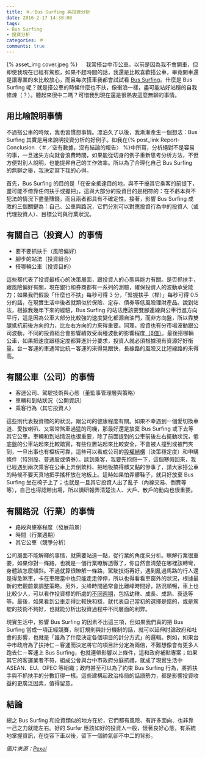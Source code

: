 ```yaml
---
title: ＃／Bus Surfing 與投資分析
date: 2016-2-17 14:30:00
tags: 
- Bus Surfing
- 投資分析
categories: ＃
comments: true
---
```

{% asset_img cover.jpeg %}
　
我常搭台中市公車。以前是因為我不會開車，但即使我現在已經有駕照，如果不趕時間的話，我還是比較喜歡搭公車，畢竟開車還是讓專業的來比較放心，而且每次搭車我都會試試看 [Bus Surfing](//www.urbandictionary.com/define.php?term=Bus+Surfing)。什麼是 Bus Surfing 呢？就是搭公車的時候什麼也不扶，像衝浪一樣，盡可能站好站穩的自我修煉（？）。聽起來很中二嗎？可惜我到現在還是很熱衷這麼無聊的事情。<!--more-->

## 用比喻說明事情
不過搭公車的時候，我也習慣想事情。漂泊久了以後，我漸漸產生一個想法：Bus Surfing 其實是用來說明投資分析的好例子。如我在{% post_link Report-Conclusion 〈＃／空有數據，沒有結論的報告〉 %}中所寫，分析絕對不是容易的事，一旦迷失方向就會浪費時間，如果能從切身的例子重新思考分析方法，不但方便對別人說明，也能提昇自己的工作效率。所以為了合理化自己 Bus Surfing 的無聊之舉，我決定寫下我的心得。

首先，Bus Surfing 的目的是「在安全抵達目的地，與不干擾其它乘客的前提下，盡可能不倚靠任何扶手或握把」，這與大部分的投資目的是相符的：在不虧本與不犯法的情況下盡量賺錢，而且兩者都具有不確定性。接著，影響 Bus Surfing 成敗的三個關鍵為：自己、公車與路況，它們分別可以對應投資行為中的投資人（或代理投資人）、目標公司與行業狀況。

## 有關自己（投資人）的事情
* 要不要抓扶手（風險偏好）
* 腳步的站法（投資組合）
* 搭哪輛公車（投資目的）

這些都代表了投資最核心的決策層面，跟投資人的心態與能力有關。是否抓扶手，跟風險偏好有關，現在銀行和券商都有一系列的測驗，確保投資人的波動承受能力；如果我們假設「什麼也不扶」每秒可得 3 分，「緊握扶手（桿）」每秒可得 0.5 分的話，在現實生活中後者就類似於保險、定存、債券等低風險理財產品。說到站法，根據我幾年下來的經驗，Bus Surfing 的站法應該要雙腳連線與公車行進方向平行，這是因為公車大部分比較強的速度變化都源自油門，而非方向盤，所以靠雙腿抵抗前後方向的力，比左右方向的力來得重要。同理，投資也有分市場波動跟公司波動，不同的投資組合會影響績效受兩種波動的影響程度[（β值）](http://wiki.mbalib.com/zh-tw/%E8%B4%9D%E5%A1%94%E7%B3%BB%E6%95%B0)。最後搭哪輛公車，如果把速度跟穩定度都算進計分要求，投資人就必須根據現有資源好好衡量。台－客運的車通常比統－客運的來得晃跟快，長線路的風險又比短線路的來得高。

## 有關公車（公司）的事情
* 客運公司、駕駛技術與心態（董監事管理層與策略）
* 車輛和到站狀況（公開資訊）
* 乘客行為（其它投資人）

這些則代表投資標的的狀況，跟公司的健康程度有關。如果不幸遇到一個愛切換車道、愛按喇叭、又常常煞車過猛的司機，那最好還是放棄 Bus Surfing 或下去等其它公車。車輛和到站情況也很重要，除了前面提到的公車前後左右擺動狀況，低底盤的公車站起來比較踏實，有些位置站起來比較安全，不會被人撞到或被門夾到，一旦出事也有檔板可靠，這些可以看成公司的[股權結構](http://wiki.mbalib.com/zh-tw/%E8%82%A1%E6%9D%83%E7%BB%93%E6%9E%84)（決策穩定度）和申購條件（特別股、普通股或債券）。談到乘客，我要先抱怨一下，這個寒假回來，我已經遇到兩次乘客在公車上弄倒飲料、把地板搞得髒又黏的慘事了，請大家搭公車的時候不要天真地把手搖杯放在地板上。這時如果怕弄髒鞋子，就只好放棄 Bus Surfing 坐在椅子上了；也就是一旦其它投資人出了亂子（內線交易、倒賣等等），自己也得認賠出場，所以讀研報弄清楚法人、大戶、散戶的動向也很重要。

## 有關路況（行業）的事情
* 路段與壅塞程度（發展前景）
* 時間（行業週期）
* 其它公車（競爭分析）

公司層面不能解釋的事情，就需要站遠一點，從行業的角度來分析。瞭解行業很重要，如果你對一條路，也就是一個行業瞭解透徹了，你自然會清楚在哪裡該轉彎，身體該怎麼傾斜。不過就算很瞭解一條路，駕駛技術再好，遇到亂過馬路的行人還是得急煞車，卡在車陣當中也只能走走停停，所以也得看看車窗外的狀況，根據最新的宏觀前景調整策略。另外，尖峰時間通常會比離峰時間好，路況順暢，車上也比較少人，可以看作投資標的所處的[不同週期](//wiki.mbalib.com/zh-tw/产品生命周期理论)，包括幼稚、成長、成熟、衰退等等。最後，如果看到公車走得比較快和穩，就代表自己當初的選擇是錯的，或是駕駛的技術不夠好，也就能分析出投資過程中不同層面的利弊。

現實生活中，影響 Bus Surfing 的因素不出這三項，但如果我們真的把 Bus Surfing 當成一項正經競賽，制訂規則與計分機制的話，就可以延伸討論政府和社會的影響，也就是「誰為了什麼決定各個項目的計分方式」的邏輯。例如，如果台中市政府為了扶持仁－客運而決定將它的項目計分定為兩倍，不難想像會有更多人跑去仁－客運上 Bus Surfing，也就連帶影響以上條件，這和政府補貼專案；如果其它的客運業者不符，組成公會與台中市政府分庭抗禮，就成了現實生活中 ASEAN、EU、OPEC 等組織；政府甚至可以為了約束 Bus Surfing 行為，將抓扶手與不抓扶手的分數訂得一樣。這些建構起政治格局的話語勢力，都是影響投資收益的更廣泛因素，值得留意。

## 結論
總之 Bus Surfing 和投資類似的地方在於，它們都有風險、有許多面向、也非靠一己之力就能左右。好的 Surfer 應該如好的投資人一般，懷著良好心態，有系統地掌握資訊，在從容下車以後，留下一個帥氣卻不中二的背影。

*圖片來源：[Pexel](https://www.pexels.com/)*